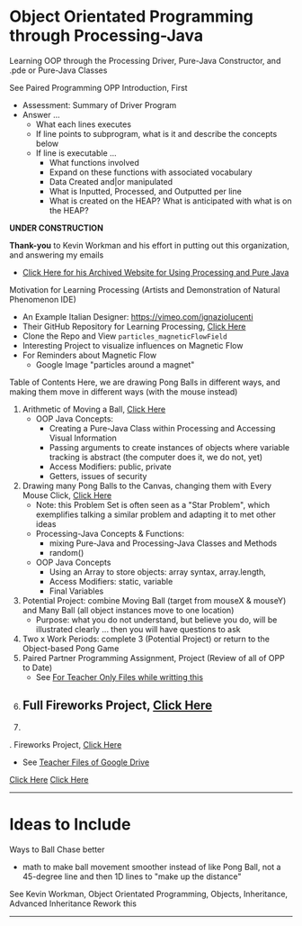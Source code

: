 # Object Orientated Programming through Processing-Java
Learning OOP through the Processing Driver, Pure-Java Constructor, and .pde or Pure-Java Classes

See Paired Programming OPP Introduction, First
- Assessment: Summary of Driver Program
- Answer ...
  - What each lines executes
  - If line points to subprogram, what is it and describe the concepts below
  - If line is executable ...
    - What functions involved
    - Expand on these functions with associated vocabulary
    - Data Created and|or manipulated
    - What is Inputted, Processed, and Outputted per line
    - What is created on the HEAP? What is anticipated with what is on the HEAP?

**UNDER CONSTRUCTION**

**Thank-you** to Kevin Workman and his effort in putting out this organization, and answering my emails
- <a href="https://web.archive.org/web/20160403191056/http://staticvoidgames.com/tutorials/basicJava/fromProcessingToJava">Click Here for his Archived Website for Using Processing and Pure Java</a>

Motivation for Learning Processing (Artists and Demonstration of Natural Phenomenon IDE)
- An Example Italian Designer: https://vimeo.com/ignaziolucenti
- Their GitHub Repository for Learning Processing, <a href="https://github.com/lignazio/Learning-Processing">Click Here</a>
- Clone the Repo and View ```particles_magneticFlowField```
- Interesting Project to visualize influences on Magnetic Flow
- For Reminders about Magnetic Flow
  - Google Image "particles around a magnet"

Table of Contents
Here, we are drawing Pong Balls in different ways, and making them move in different ways (with the mouse instead)
1. Arithmetic of Moving a Ball, <a href="https://github.com/MercersKitchen/CS30/tree/master/Objective%20Processing-Java/Moving%20Ball#moving-ball">Click Here</a>
   - OOP Java Concepts:
     - Creating a Pure-Java Class within Processing and Accessing Visual Information
     - Passing arguments to create instances of objects where variable tracking is abstract (the computer does it, we do not, yet)
     - Access Modifiers: public, private
     - Getters, issues of security
2. Drawing many Pong Balls to the Canvas, changing them with Every Mouse Click, <a href="https://github.com/MercersKitchen/CS30/tree/master/Objective%20Processing-Java/Many%20Ball">Click Here</a>
   - Note: this Problem Set is often seen as a "Star Problem", which exemplifies talking a similar problem and adapting it to met other ideas
   - Processing-Java Concepts & Functions:
     - mixing Pure-Java and Processing-Java Classes and Methods
     - random()
   - OOP Java Concepts
     - Using an Array to store objects: array syntax, array.length,
     - Access Modifiers: static, variable
     - Final Variables
3. Potential Project: combine Moving Ball (target from mouseX & mouseY) and Many Ball (all object instances move to one location)
   - Purpose: what you do not understand, but believe you do, will be illustrated clearly ... then you will have questions to ask
4. Two x Work Periods: complete 3 (Potential Project) or return to the Object-based Pong Game
5. Paired Partner Programming Assignment, Project (Review of all of OPP to Date)
   - See <a href="https://github.com/QEHS-ProcessingJava/Ideas-for-OPP">For Teacher Only Files while writting this</a>
6. Full Fireworks Project, <a href="https://github.com/MercersKitchen/CS30/tree/master/Objective%20Processing-Java/Prototyping%20Objects/Fireworks">Click Here</a>
   -
7.

. Fireworks Project, <a href="">Click Here</a>
   - See <a href="https://drive.google.com/drive/folders/1k9ngeOc7PKoeylZj0whn8c-dA_Ehc80w">Teacher Files of Google Drive</a>

<a href="">Click Here</a>
<a href="">Click Here</a>


---

# Ideas to Include
Ways to Ball Chase better
- math to make ball movement smoother instead of like Pong Ball, not a 45-degree line and then 1D lines to "make up the distance"

See Kevin Workman, Object Orientated Programming, Objects, Inheritance, Advanced Inheritance
Rework this

---
